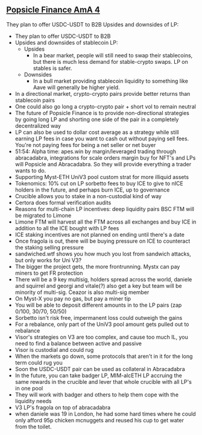 ## [Popsicle Finance AmA 4](https://cdn.discordapp.com/attachments/825079906516860928/858116810472685628/AMA_4_Popsicle_2021-06-25.mp3)

They plan to offer USDC-USDT to B2B
Upsides and downsides of LP:

* They plan to offer USDC-USDT to B2B
* Upsides and downsides of stablecoin LP:
  * Upsides
    * In a bear market, people will still need to swap their stablecoins, but there is much less demand for stable-crypto swaps. LP on stables is safer.
  * Downsides
    * In a bull market providing stablecoin liquidity to something like Aave will generally be higher yield.
* In a directional market, crypto-crypto pairs provide better returns than stablecoin pairs
* One could also go long a crypto-crypto pair + short vol to remain neutral
* The future of Popsicle Finance is to provide non-directional strategies by going long LP and shorting one side of the pair in a completely decentralized way
* LP can also be used to dollar cost average as a strategy while still earning LP fees in case you want to cash out without paying sell fees. You're not paying fees for being a net seller or net buyer
* 51:54: Alpha time: apes.win by margin/leveraged trading through abracadabra, integrations for scale orders margin buy for NFT's and LPs will Popsicle and Abracadabra. So they will provide everything a trader wants to do.
* Supporting Myst-ETH UniV3 pool custom strat for more illiquid assets
* Tokenomics: 10% cut on LP sorbetto fees to buy ICE to give to nICE holders in the future, and perhaps burn ICE, up to governance
* Crucible allows you to stake in a non-custodial kind of way
* Certora does formal verification audits
* Reasons for multi-chain LP incentives: deep liquidity pairs BSC FTM will be migrated to Limone
* Limone FTM will harvest all the FTM across all exchanges and buy ICE in addition to all the ICE bought with LP fees
* ICE staking incentives are not planned on ending until there's a date
* Once fragola is out, there will be buying pressure on ICE to counteract the staking selling pressure
* sandwiched.wtf shows you how much you lost from sandwich attacks, but only works for Uni V3?
* The bigger the project gets, the more frontrunning. Mystx can pay miners to get FR protection
* There will be a 9 key multisig, holders spread across the world, daniele and squirrel and georgi and vitale(?) also get a key but team will be minority of multi-sig. Ceazor is also multi-sig member
* On Myst-X you pay no gas, but pay a miner tip
* You will be able to deposit different amounts in to the LP pairs (zap 0/100, 30/70, 50/50)
* Sorbetto isn't risk free, impermanent loss could outweigh the gains
* For a rebalance, only part of the UniV3 pool amount gets pulled out to rebalance
* Visor's strategies on V3 are too complex, and cause too much IL, you need to find a balance between active and passive
* Visor is custodial and could rug
* When the markets go down, some protocols that aren't in it for the long term could rug you
* Soon the USDC-USDT pair can be used as collateral in Abracadabra
* In the future, you can take badger LP, MIM-alcETH LP accruing the same rewards in the crucible and lever that whole crucible with all LP's in one pool
* They will work with badger and others to help them cope with the liquidity needs
* V3 LP's fragola on top of abracadabra
* when daniele was 19 in London, he had some hard times where he could only afford 95p chicken mcnuggets and reused his cup to get water from the toilet.
